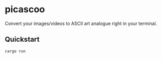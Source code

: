 # picascoo

Convert your images/videos to ASCII art analogue right in your terminal.

## Quickstart

```console
cargo run
```